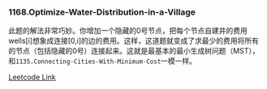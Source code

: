 ### 1168.Optimize-Water-Distribution-in-a-Village

此题的解法非常巧妙。你增加一个隐藏的0号节点，把每个节点自建井的费用wells[i]想象成连接[0,i]的边的费用。这样，这道题就变成了求最少的费用将所有的节点（包括隐藏的0号）连接起来。这就是最基本的最小生成树问题（MST），和```1135.Connecting-Cities-With-Minimum-Cost```一模一样。


[Leetcode Link](https://leetcode.com/problems/optimize-water-distribution-in-a-village)